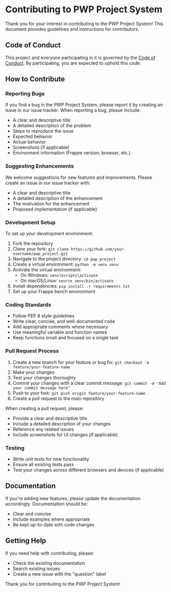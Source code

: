 # Contributing to PWP Project System

Thank you for your interest in contributing to the PWP Project System! This document provides guidelines and instructions for contributors.

## Code of Conduct

This project and everyone participating in it is governed by the [Code of Conduct](CODE_OF_CONDUCT.md). By participating, you are expected to uphold this code.

## How to Contribute

### Reporting Bugs

If you find a bug in the PWP Project System, please report it by creating an issue in our issue tracker. When reporting a bug, please include:

- A clear and descriptive title
- A detailed description of the problem
- Steps to reproduce the issue
- Expected behavior
- Actual behavior
- Screenshots (if applicable)
- Environment information (Frappe version, browser, etc.)

### Suggesting Enhancements

We welcome suggestions for new features and improvements. Please create an issue in our issue tracker with:

- A clear and descriptive title
- A detailed description of the enhancement
- The motivation for the enhancement
- Proposed implementation (if applicable)

### Development Setup

To set up your development environment:

1. Fork the repository
2. Clone your fork: `git clone https://github.com/your-username/pwp_project.git`
3. Navigate to the project directory: `cd pwp_project`
4. Create a virtual environment: `python -m venv venv`
5. Activate the virtual environment:
   - On Windows: `venv\Scripts\activate`
   - On macOS/Linux: `source venv/bin/activate`
6. Install dependencies: `pip install -r requirements.txt`
7. Set up your Frappe bench environment

### Coding Standards

- Follow PEP 8 style guidelines
- Write clear, concise, and well-documented code
- Add appropriate comments where necessary
- Use meaningful variable and function names
- Keep functions small and focused on a single task

### Pull Request Process

1. Create a new branch for your feature or bug fix: `git checkout -b feature/your-feature-name`
2. Make your changes
3. Test your changes thoroughly
4. Commit your changes with a clear commit message: `git commit -m "Add your commit message here"`
5. Push to your fork: `git push origin feature/your-feature-name`
6. Create a pull request to the main repository

When creating a pull request, please:

- Provide a clear and descriptive title
- Include a detailed description of your changes
- Reference any related issues
- Include screenshots for UI changes (if applicable)

### Testing

- Write unit tests for new functionality
- Ensure all existing tests pass
- Test your changes across different browsers and devices (if applicable)

## Documentation

If you're adding new features, please update the documentation accordingly. Documentation should be:

- Clear and concise
- Include examples where appropriate
- Be kept up-to-date with code changes

## Getting Help

If you need help with contributing, please:

- Check the existing documentation
- Search existing issues
- Create a new issue with the "question" label

Thank you for contributing to the PWP Project System!
